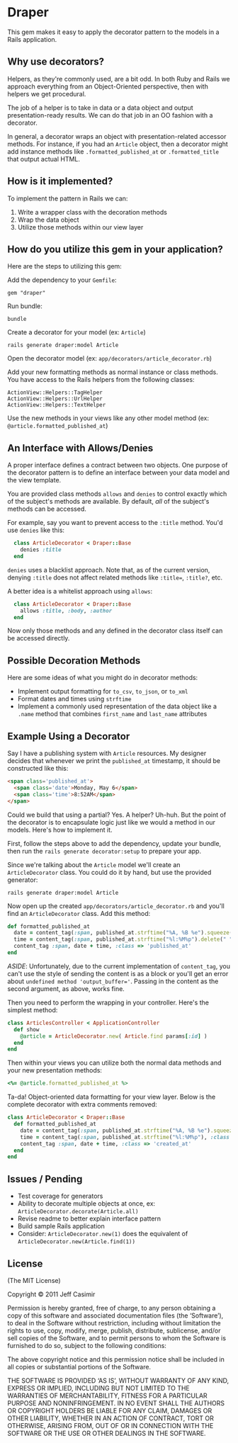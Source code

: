 Draper
================

This gem makes it easy to apply the decorator pattern to the models in a Rails application.

## Why use decorators?

Helpers, as they're commonly used, are a bit odd. In both Ruby and Rails we approach everything from an Object-Oriented perspective, then with helpers we get procedural.

The job of a helper is to take in data or a data object and output presentation-ready results. We can do that job in an OO fashion with a decorator.

In general, a decorator wraps an object with presentation-related accessor methods. For instance, if you had an `Article` object, then a decorator might add instance methods like `.formatted_published_at` or `.formatted_title` that output actual HTML.

## How is it implemented?

To implement the pattern in Rails we can:

1. Write a wrapper class with the decoration methods
2. Wrap the data object
3. Utilize those methods within our view layer

## How do you utilize this gem in your application?

Here are the steps to utilizing this gem:

Add the dependency to your `Gemfile`:

```
gem "draper"
```

Run bundle:

```
bundle
```

Create a decorator for your model (ex: `Article`)

```
rails generate draper:model Article
```

Open the decorator model (ex: `app/decorators/article_decorator.rb`)

Add your new formatting methods as normal instance or class methods. You have access to the Rails helpers from the following classes:

```
ActionView::Helpers::TagHelper
ActionView::Helpers::UrlHelper
ActionView::Helpers::TextHelper
```

Use the new methods in your views like any other model method (ex: `@article.formatted_published_at`)

## An Interface with Allows/Denies

A proper interface defines a contract between two objects. One purpose of the decorator pattern is to define an interface between your data model and the view template.

You are provided class methods `allows` and `denies` to control exactly which of the subject's methods are available. By default, *all* of the subject's methods can be accessed.

For example, say you want to prevent access to the `:title` method. You'd use `denies` like this:

```ruby
  class ArticleDecorator < Draper::Base
    denies :title
  end
```

`denies` uses a blacklist approach. Note that, as of the current version, denying `:title` does not affect related methods like `:title=`, `:title?`, etc.

A better idea is a whitelist approach using `allows`:

```ruby
  class ArticleDecorator < Draper::Base
    allows :title, :body, :author
  end
```

Now only those methods and any defined in the decorator class itself can be accessed directly.

## Possible Decoration Methods

Here are some ideas of what you might do in decorator methods:

* Implement output formatting for `to_csv`, `to_json`, or `to_xml`
* Format dates and times using `strftime`
* Implement a commonly used representation of the data object like a `.name` method that combines `first_name` and `last_name` attributes

## Example Using a Decorator

Say I have a publishing system with `Article` resources. My designer decides that whenever we print the `published_at` timestamp, it should be constructed like this:

```html
<span class='published_at'>
  <span class='date'>Monday, May 6</span>
  <span class='time'>8:52AM</span>
</span>
```

Could we build that using a partial? Yes. A helper? Uh-huh. But the point of the decorator is to encapsulate logic just like we would a method in our models. Here's how to implement it.

First, follow the steps above to add the dependency, update your bundle, then run the `rails generate decorator:setup` to prepare your app.

Since we're talking about the `Article` model we'll create an `ArticleDecorator` class. You could do it by hand, but use the provided generator:

```
rails generate draper:model Article
```

Now open up the created `app/decorators/article_decorator.rb` and you'll find an `ArticleDecorator` class. Add this method:

```ruby
def formatted_published_at
  date = content_tag(:span, published_at.strftime("%A, %B %e").squeeze(" "), :class => 'date')
  time = content_tag(:span, published_at.strftime("%l:%M%p").delete(" "), :class => 'time')
  content_tag :span, date + time, :class => 'published_at'
end
```

*ASIDE*: Unfortunately, due to the current implementation of `content_tag`, you can't use the style of sending the content is as a block or you'll get an error about `undefined method 'output_buffer='`. Passing in the content as the second argument, as above, works fine.

Then you need to perform the wrapping in your controller. Here's the simplest method:

```ruby
class ArticlesController < ApplicationController
  def show
    @article = ArticleDecorator.new( Article.find params[:id] )
  end
end
```

Then within your views you can utilize both the normal data methods and your new presentation methods:

```ruby
<%= @article.formatted_published_at %>
```

Ta-da! Object-oriented data formatting for your view layer. Below is the complete decorator with extra comments removed:

```ruby
class ArticleDecorator < Draper::Base
  def formatted_published_at
    date = content_tag(:span, published_at.strftime("%A, %B %e").squeeze(" "), :class => 'date')
    time = content_tag(:span, published_at.strftime("%l:%M%p"), :class => 'time').delete(" ")
    content_tag :span, date + time, :class => 'created_at'
  end
end
```

## Issues / Pending

* Test coverage for generators
* Ability to decorate multiple objects at once, ex: `ArticleDecorator.decorate(Article.all)`
* Revise readme to better explain interface pattern
* Build sample Rails application
* Consider: `ArticleDecorator.new(1)` does the equivalent of `ArticleDecorator.new(Article.find(1))`

## License

(The MIT License)

Copyright © 2011 Jeff Casimir

Permission is hereby granted, free of charge, to any person obtaining a copy of this software and associated documentation files (the ‘Software’), to deal in the Software without restriction, including without limitation the rights to use, copy, modify, merge, publish, distribute, sublicense, and/or sell copies of the Software, and to permit persons to whom the Software is furnished to do so, subject to the following conditions:

The above copyright notice and this permission notice shall be included in all copies or substantial portions of the Software.

THE SOFTWARE IS PROVIDED ‘AS IS’, WITHOUT WARRANTY OF ANY KIND, EXPRESS OR IMPLIED, INCLUDING BUT NOT LIMITED TO THE WARRANTIES OF MERCHANTABILITY, FITNESS FOR A PARTICULAR PURPOSE AND NONINFRINGEMENT. IN NO EVENT SHALL THE AUTHORS OR COPYRIGHT HOLDERS BE LIABLE FOR ANY CLAIM, DAMAGES OR OTHER LIABILITY, WHETHER IN AN ACTION OF CONTRACT, TORT OR OTHERWISE, ARISING FROM, OUT OF OR IN CONNECTION WITH THE SOFTWARE OR THE USE OR OTHER DEALINGS IN THE SOFTWARE.